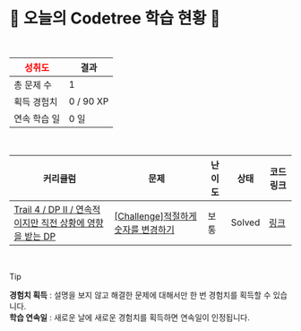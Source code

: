 # 🌲 오늘의 Codetree 학습 현황 🌲

<br />

| <span style="color:red;display:block;text-align:center;"> **성취도**</span> | 결과 |
|---|---|
| 총 문제 수 | 1 |
| 획득 경험치 | 0 / 90 XP |
| 연속 학습 일 | 0 일 |

<br />

|커리큘럼|문제|난이도|상태|코드 링크|
|---|---|---|---|---|
|[Trail 4 / DP II / 연속적이지만 직전 상황에 영향을 받는 DP](https://www.codetree.ai/trail-info/intermediate-low/)|[[Challenge]적절하게 숫자를 변경하기](https://www.codetree.ai/trails/complete/curated-cards/challenge-change-number-properly/)|보통|Solved|[링크](https://github.com/hyeonjin-dot/codeTree/blob/main/250529/%EC%A0%81%EC%A0%88%ED%95%98%EA%B2%8C%20%EC%88%AB%EC%9E%90%EB%A5%BC%20%EB%B3%80%EA%B2%BD%ED%95%98%EA%B8%B0/change-number-properly.java)|


<br />

> [!TIP]
> **경험치 획득** : 설명을 보지 않고 해결한 문제에 대해서만 한 번 경험치를 획득할 수 있습니다.  
> **학습 연속일** : 새로운 날에 새로운 경험치를 획득하면 연속일이 인정됩니다.

